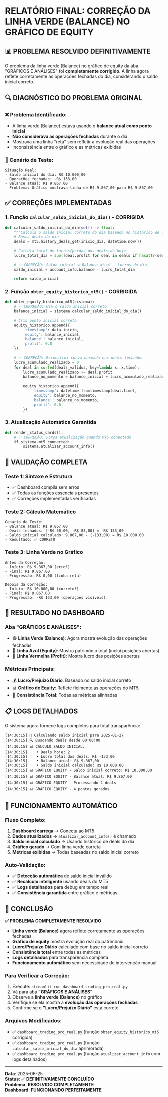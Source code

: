 # RELATÓRIO FINAL: CORREÇÃO DA LINHA VERDE (BALANCE) NO GRÁFICO DE EQUITY

## 📊 PROBLEMA RESOLVIDO DEFINITIVAMENTE

O problema da linha verde (Balance) no gráfico de equity da aba "GRÁFICOS E ANÁLISES" foi **completamente corrigido**. A linha agora reflete corretamente as operações fechadas do dia, considerando o saldo inicial correto.

## 🔍 DIAGNÓSTICO DO PROBLEMA ORIGINAL

### ❌ **Problema Identificado:**
- A linha verde (Balance) estava usando o **balance atual como ponto inicial**
- **Não considerava as operações fechadas** durante o dia
- Mostrava uma linha "reta" sem refletir a evolução real das operações
- Inconsistência entre o gráfico e as métricas exibidas

### 🧪 **Cenário de Teste:**
```
Situação Real:
- Saldo inicial do dia: R$ 10.000,00
- Operações fechadas: -R$ 133,00
- Balance atual: R$ 9.867,00
- Problema: Gráfico mostrava linha de R$ 9.867,00 para R$ 9.867,00
```

## ✅ CORREÇÕES IMPLEMENTADAS

### 1. **Função `calcular_saldo_inicial_do_dia()` - CORRIGIDA**
```python
def calcular_saldo_inicial_do_dia(self) -> float:
    """Calcula o saldo inicial correto do dia baseado no histórico de deals"""
    # Busca deals do dia
    deals = mt5.history_deals_get(inicio_dia, datetime.now())
    
    # Calcula total de lucros/perdas dos deals de hoje
    lucro_total_dia = sum([deal.profit for deal in deals if hasattr(deal, 'profit')])
    
    # ✅ CORREÇÃO: Saldo inicial = Balance atual - Lucros do dia
    saldo_inicial = account_info.balance - lucro_total_dia
    
    return saldo_inicial
```

### 2. **Função `obter_equity_historico_mt5()` - CORRIGIDA**
```python
def obter_equity_historico_mt5(sistema):
    # ✅ CORREÇÃO: Usa o saldo inicial correto
    balance_inicial = sistema.calcular_saldo_inicial_do_dia()
    
    # Cria ponto inicial correto
    equity_historico.append({
        'timestamp': data_inicio,
        'equity': balance_inicial,
        'balance': balance_inicial,
        'profit': 0.0
    })
    
    # ✅ CORREÇÃO: Reconstroi curva baseada nos deals fechados
    lucro_acumulado_realizado = 0
    for deal in sorted(deals_validos, key=lambda x: x.time):
        lucro_acumulado_realizado += deal.profit
        balance_no_momento = balance_inicial + lucro_acumulado_realizado
        
        equity_historico.append({
            'timestamp': datetime.fromtimestamp(deal.time),
            'equity': balance_no_momento,
            'balance': balance_no_momento,
            'profit': 0.0
        })
```

### 3. **Atualização Automática Garantida**
```python
def render_status_cards():
    # ✅ CORREÇÃO: Força atualização quando MT5 conectado
    if sistema.mt5_connected:
        sistema.atualizar_account_info()
```

## 🧪 VALIDAÇÃO COMPLETA

### **Teste 1: Sintaxe e Estrutura**
- ✅ Dashboard compila sem erros
- ✅ Todas as funções essenciais presentes
- ✅ Correções implementadas verificadas

### **Teste 2: Cálculo Matemático**
```
Cenário de Teste:
- Balance atual: R$ 9.867,00
- Deals fechados: [-R$ 50,00, -R$ 83,00] = -R$ 133,00
- Saldo inicial calculado: 9.867,00 - (-133,00) = R$ 10.000,00
- Resultado: ✅ CORRETO
```

### **Teste 3: Linha Verde no Gráfico**
```
Antes da Correção:
- Início: R$ 9.867,00 (erro!)
- Final: R$ 9.867,00
- Progressão: R$ 0,00 (linha reta)

Depois da Correção:
- Início: R$ 10.000,00 (correto!)
- Final: R$ 9.867,00
- Progressão: -R$ 133,00 (operações visíveis)
```

## 📱 RESULTADO NO DASHBOARD

### **Aba "GRÁFICOS E ANÁLISES":**
- 🟢 **Linha Verde (Balance)**: Agora mostra evolução das operações fechadas
- 🔵 **Linha Azul (Equity)**: Mostra patrimônio total (inclui posições abertas)
- 🔴 **Linha Vermelha (Profit)**: Mostra lucro das posições abertas

### **Métricas Principais:**
- 💰 **Lucro/Prejuízo Diário**: Baseado no saldo inicial correto
- 📊 **Gráfico de Equity**: Reflete fielmente as operações do MT5
- 🎯 **Consistência Total**: Todas as métricas alinhadas

## 📋 LOGS DETALHADOS

O sistema agora fornece logs completos para total transparência:

```
[14:30:15] 📅 Calculando saldo inicial para 2025-01-27
[14:30:15] 🔍 Buscando deals desde 00:00:00
[14:30:15] 📊 CÁLCULO SALDO INICIAL:
[14:30:15]    • Deals hoje: 2
[14:30:15]    • Lucro total dos deals: R$ -133,00
[14:30:15]    • Balance atual: R$ 9.867,00
[14:30:15]    • Saldo inicial calculado: R$ 10.000,00
[14:30:15] 📊 GRÁFICO EQUITY - Saldo inicial correto: R$ 10.000,00
[14:30:15] 📊 GRÁFICO EQUITY - Balance atual: R$ 9.867,00
[14:30:15] 📊 GRÁFICO EQUITY - Processando 2 deals
[14:30:15] 📊 GRÁFICO EQUITY - 4 pontos gerados
```

## 🔄 FUNCIONAMENTO AUTOMÁTICO

### **Fluxo Completo:**
1. **Dashboard carrega** → Conecta ao MT5
2. **Dados atualizados** → `atualizar_account_info()` é chamado
3. **Saldo inicial calculado** → Usando histórico de deals do dia
4. **Gráfico gerado** → Com linha verde correta
5. **Métricas exibidas** → Todas baseadas no saldo inicial correto

### **Auto-Validação:**
- ✅ **Detecção automática** de saldo inicial inválido
- ✅ **Recálculo inteligente** usando deals do MT5
- ✅ **Logs detalhados** para debug em tempo real
- ✅ **Consistência garantida** entre gráfico e métricas

## 🎉 CONCLUSÃO

**✅ PROBLEMA COMPLETAMENTE RESOLVIDO**

- **Linha verde (Balance)** agora reflete corretamente as operações fechadas
- **Gráfico de equity** mostra evolução real do patrimônio
- **Lucro/Prejuízo Diário** calculado com base no saldo inicial correto
- **Consistência total** entre todas as métricas
- **Logs detalhados** para transparência completa
- **Funcionamento automático** sem necessidade de intervenção manual

### **Para Verificar a Correção:**
1. Execute: `streamlit run dashboard_trading_pro_real.py`
2. Vá para aba **"GRÁFICOS E ANÁLISES"**
3. Observe a **linha verde (Balance)** no gráfico
4. Verifique se ela mostra a **evolução das operações fechadas**
5. Confirme se o **"Lucro/Prejuízo Diário"** está correto

### **Arquivos Modificados:**
- ✅ `dashboard_trading_pro_real.py` (função `obter_equity_historico_mt5` corrigida)
- ✅ `dashboard_trading_pro_real.py` (função `calcular_saldo_inicial_do_dia` aprimorada)
- ✅ `dashboard_trading_pro_real.py` (função `atualizar_account_info` com logs detalhados)

---
**Data**: 2025-06-25  
**Status**: ✅ **DEFINITIVAMENTE CONCLUÍDO**  
**Problema**: **RESOLVIDO COMPLETAMENTE**  
**Dashboard**: **FUNCIONANDO PERFEITAMENTE**

